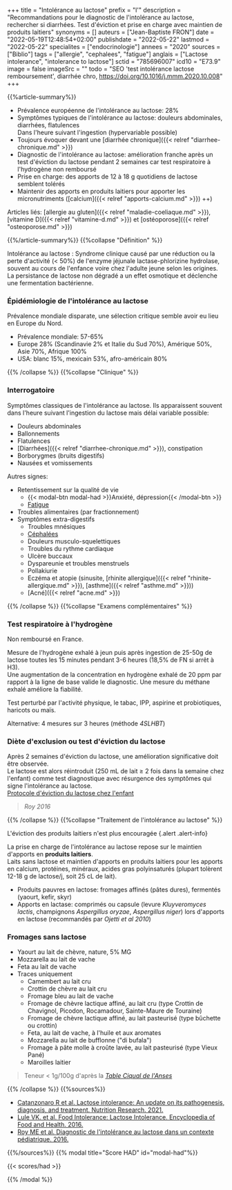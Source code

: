 +++
title = "Intolérance au lactose"
prefix = "l'"
description = "Recommandations pour le diagnostic de l'intolérance au lactose, rechercher si diarrhées. Test d'éviction et prise en charge avec maintien de produits laitiers"
synonyms = []
auteurs = ["Jean-Baptiste FRON"]
date = "2022-05-19T12:48:54+02:00"
publishdate = "2022-05-22"
lastmod = "2022-05-22"
specialites = ["endocrinologie"]
annees = "2020"
sources = ["Biblio"]
tags = ["allergie", "cephalees", "fatigue"]
anglais = ["Lactose intolerance", "intolerance to lactose"]
sctid = "785696007"
icd10 = "E73.9"
image = false
imageSrc = ""
todo = "SEO 'test intolérance lactose remboursement', diarrhée chro, https://doi.org/10.1016/j.mmm.2020.10.008"
+++

{{%article-summary%}}

- Prévalence européenne de l'intolérance au lactose: 28%
- Symptômes typiques de l'intolérance au lactose: douleurs abdominales, diarrhées, flatulences  
  Dans l'heure suivant l'ingestion (hypervariable possible)
- Toujours évoquer devant une [diarrhée chronique]({{< relref "diarrhee-chronique.md" >}})
- Diagnostic de l'intolérance au lactose: amélioration franche après un test d'éviction du lactose pendant 2 semaines car test respiratoire à l'hydrogène non remboursé
- Prise en charge: des apports de 12 à 18 g quotidiens de lactose semblent tolérés
- Maintenir des apports en produits laitiers pour apporter les micronutriments ([calcium]({{< relref "apports-calcium.md" >}}) ++)

Articles liés: [allergie au gluten]({{< relref "maladie-coeliaque.md" >}}), [vitamine D]({{< relref "vitamine-d.md" >}}) et [ostéoporose]({{< relref "osteoporose.md" >}})

{{%/article-summary%}}
{{%collapse "Définition" %}}

Intolérance au lactose
: Syndrome clinique causé par une réduction ou la perte d'activité (< 50%) de l'enzyme jéjunale lactase-phlorizine hydrolase, souvent au cours de l'enfance voire chez l'adulte jeune selon les origines. La persistance de lactose non dégradé a un effet osmotique et déclenche une fermentation bactérienne.

### Épidémiologie de l'intolérance au lactose

Prévalence mondiale disparate, une sélection critique semble avoir eu lieu en Europe du Nord.

- Prévalence mondiale: 57-65%
- Europe 28% (Scandinavie 2% et Italie du Sud 70%), Amérique 50%, Asie 70%, Afrique 100%
- USA: blanc 15%, mexicain 53%, afro-américain 80%

{{% /collapse %}}
{{%collapse "Clinique" %}}

### Interrogatoire

Symptômes classiques de l'intolérance au lactose. Ils apparaissent souvent dans l'heure suivant l'ingestion du lactose mais délai variable possible:

- Douleurs abdominales
- Ballonnements
- Flatulences
- [Diarrhées]({{< relref "diarrhee-chronique.md" >}}), constipation
- Borborygmes (bruits digestifs)
- Nausées et vomissements

Autres signes:

- Retentissement sur la qualité de vie
  - {{< modal-btn modal-had >}}Anxiété, dépression{{< /modal-btn >}}
  - [Fatigue](/tags/fatigue/)
- Troubles alimentaires (par fractionnement)
- Symptômes extra-digestifs
  - Troubles mnésiques
  - [Céphalées](/tags/cephalees/)
  - Douleurs musculo-squelettiques
  - Troubles du rythme cardiaque
  - Ulcère buccaux
  - Dyspareunie et troubles menstruels
  - Pollakiurie
  - Eczéma et atopie (sinusite, [rhinite allergique]({{< relref "rhinite-allergique.md" >}}), [asthme]({{< relref "asthme.md" >}}))
  - [Acné]({{< relref "acne.md" >}})

{{% /collapse %}}
{{%collapse "Examens complémentaires" %}}

### Test respiratoire à l'hydrogène

Non remboursé en France.

Mesure de l'hydrogène exhalé à jeun puis après ingestion de 25-50g de lactose toutes les 15 minutes pendant 3-6 heures (18,5% de FN si arrêt à H3).  
Une augmentation de la concentration en hydrogène exhalé de 20 ppm par rapport à la ligne de base valide le diagnostic. Une mesure du méthane exhalé améliore la fiabilité.

Test perturbé par l'activité physique, le tabac, IPP, aspirine et probiotiques, haricots ou maïs.

Alternative: 4 mesures sur 3 heures (méthode *4SLHBT*)

### Diète d'exclusion ou test d'éviction du lactose

Après 2 semaines d'éviction du lactose, une amélioration significative doit être observée.  
Le lactose est alors réintroduit (250 mL de lait ≥ 2 fois dans la semaine chez l'enfant) comme test diagnostique avec résurgence des symptômes qui signe l'intolérance au lactose.  
[Protocole d'éviction du lactose chez l'enfant](https://www.chusj.org/CORPO/files/c6/c652d9b5-7b5e-40b2-9f92-8f231078013f.pdf)

> *Roy 2016*

{{% /collapse %}}
{{%collapse "Traitement de l'intolérance au lactose" %}}

L'éviction des produits laitiers n'est plus encouragée
{.alert .alert-info}

La prise en charge de l'intolérance au lactose repose sur le maintien d'apports en **produits laitiers**.  
Laits sans lactose et maintien d'apports en produits laitiers pour les apports en calcium, protéines, minéraux, acides gras polyinsaturés (plupart tolèrent 12-18 g de lactose/j, soit 25 cL de lait).

- Produits pauvres en lactose: fromages affinés (pâtes dures), fermentés (yaourt, kefir, skyr)
- Apports en lactase: comprimés ou capsule (levure *Kluyveromyces lactis*, champignons *Aspergillus oryzae*, *Aspergillus niger*) lors d'apports en lactose (recommandés par *Ojetti et al 2010*)

### Fromages sans lactose

- Yaourt au lait de chèvre, nature, 5% MG
- Mozzarella au lait de vache
- Feta au lait de vache
- Traces uniquement
  - Camembert au lait cru
  - Crottin de chèvre au lait cru
  - Fromage bleu au lait de vache
  - Fromage de chèvre lactique affiné, au lait cru (type Crottin de Chavignol, Picodon, Rocamadour, Sainte-Maure de Touraine)
  - Fromage de chèvre lactique affiné, au lait pasteurisé (type bûchette ou crottin)
  - Feta, au lait de vache, à l'huile et aux aromates
  - Mozzarella au lait de bufflonne ("di bufala")
  - Fromage à pâte molle à croûte lavée, au lait pasteurisé (type Vieux Pané)
  - Maroilles laitier

> Teneur < 1g/100g d'après la *[Table Ciqual de l'Anses](https://ciqual.anses.fr/)*

{{% /collapse %}}
{{%sources%}}

- [Catanzonaro R et al. Lactose intolerance: An update on its pathogenesis, diagnosis, and treatment. Nutrition Research. 2021.](https://www.sciencedirect.com/science/article/abs/pii/S0271531721000129)
- [Lule VK. et al. Food Intolerance: Lactose Intolerance. Encyclopedia of Food and Health. 2016.](https://www.sciencedirect.com/science/article/pii/B9780123849472003123)
- [Roy ME et al. Diagnostic de l'intolérance au lactose dans un contexte pédiatrique. 2016.](https://www.chusj.org/CORPO/files/81/81da31b9-c18b-44b7-9b9f-eaa5a4c6cb8f.pdf)

{{%/sources%}}
{{% modal title="Score HAD" id="modal-had"%}}

{{< scores/had >}}

{{% /modal %}}
